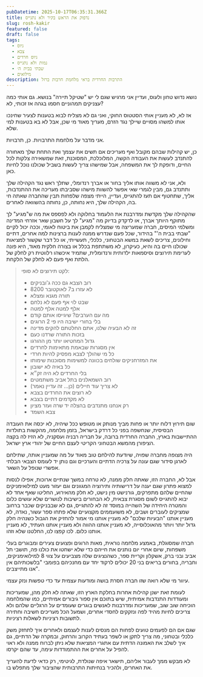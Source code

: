 ```yaml
---
pubDatetime: 2025-10-17T06:35:31.366Z
title: נדפוק את הראש בקיר ולא נתגייס
slug: rosh-kakir
featured: false
draft: false
tags:
  - גיוס
  - צבא
  - גיוס חרדים
  - נמות ולא נתגייס
  - שבתי בבית ה׳
  - מילואים
description: התרבות החרדית בראי מלחמת חרבות ברזל
---
```


נושא נדוש טחון ולעוס, ועדיין אני מרגיש שגם לי יש "שטיקל תיירה" בנושא. גם אותי כמה עצניקים תמהוניים חסמו בגהה אז זכותי, לא?

אז לא, לא מעניין אותי הסטטוס החוקי, ואני גם לא מצליח לבוא בטענות לצעיר שחינכו אותו למשהו מסויים שיילך נגד הזרם, מעריך מאוד מי שכן, אבל לא בא בטענות למי שלא.

אני מדבר על מלחמת התרבויות. כן, תרבויות.

כן, יש קהילות שבהם מקובל ואף מעריכים  אם תשים את עצמך ואת התחת שלך מאחורה להתנדב לעשות את העבודה הקשה, המלוכלכת, המסוכנת, זאת שמשאירה צלקות לכל החיים, 
ודופקת לך את המשפחה, אבל שמישהו צריך לעשות בשביל שכולנו נוכל לחיות כאן.

ולא, אני לא משווה אותו אליך בחור או אברך רנדומלי, שתלך ראש נגד הקהילה שלך ותתנדב גם, מבין לגמרי שאי אפשר להשוות מישהו שסביבתו מעריכה את ההתנדבות, אליך, שתחטוף אם תעז להתגייס, ועדיין, הייתי מצפה שלפחות תבין שהחברה שאתה חי בה, הקהילה שלך, היא נחותה, כן, נחותה בהשוואה לאחרים.

שהקהילה שלך מקדשת ומדרבנת את הלעמוד בחלוקה ולא לפספס את מה ש"מגיע" לך מתוקף היותך אברך, או לדקדק בדיוק מה "מגיע" לך על חשבון שאר אזרחי המדינה ומשלמי המיסים, חברה שמעריצה מי שמצליח לקמבן את ביטוח לאומי, וככה יכול לקיים "שבתי בבית ה'" בהידור, שכל פעם שנדרש ממנה לענות ברצינות למה אחרים, דתיים וחילונים, צריכים לשאת במשא הבטחוני, כלכלי, תעשייתי, או כל דבר שקשור למציאות שכולנו חיים בה והיא, כעיקרון, לא משתתפת בכלל או בצורה חלקית מאוד, היא פונה לערימת תירוצים וסיסמאות ילדותית ורנדומלית, שתמיד איכשהו רלווטית רק לחלק של הלתת ואף פעם לא לחלק של הלקחת.

> לקט תירוצים לא סופי:
> - רוב הצבא גם ככה ג'ובניקים
> - 8200 לא עזרו ב7 לאוקטובר
> - תורה מגנא ומצלא
> - שבט לוי אף פעם לא נלחם
> - אלף למטה אלף למטה
> - מה עם הערבים? שיגייסו אותם קודם
> - בלי בחורי ישיבה היו פי 2 הרוגים
> - זה לא הבעיה שלנו, אתם החלטתם להקים מדינה
> - בזכות התורה שרדנו כעם
> - גדול המחטיאו יותר מן ההורגו
> - אין מסגרות שבאמת מתאימות לחרדים
> - כל מי שהולך לצבא מפסיק להיות חרדי
> - את המזרחניקים שולחים בכוונה למשימות מסוכנות שימותו
> - כל באיה לא ישובון
> - בלי החרדים לא היה זק״א
> - רוב השמאלנים בתל אביב משתמטים
> - לא צריך עוד חיילים (כן... זה עדיין נאמר)
> - לא רוצים את החרדים בצבא
> - לא מקדמים דתיים בצבא
> - רק אנחנו מתנדבים בהצלה יד שרה ועזר מציון
> - צבא השמד

שום תירוץ דלוח יותר או פחות מביך מנותק או מטופש ככל שיהיה, לא יכסה את העובדה הבסיסית, שנחשפה בפני כל דרדק בישראל, בזמן מלחמה, מהקשות בתולדות ההתיישבות בארץ, החברה החרדית ברובה, על חבריה רבניה ועסקניה, לא הזיז לה בקצה הציפורן מהמשא הבטחוני הקריטי לעצם החיים של יהודי ארץ ישראל.

היה מצופה מחברה שפויה, שיודעת להילחם טוב מאוד על מה שמעניין אותה, שתילחם לארגן סידור שגם עונה על צרכיה הדתיים והערכיים וגם נותן יד לעומס הצבאי הבלתי אפשרי שנופל על השאר.

אבל לא, החברה הזו, שאתה חלק ממנה, לא טרחה במשך שנתיים ארוכות, אפילו לנסות למצוא פתרון שגם יענה על דרישותיה ותירוציה המגוונים וגם יעזור מעט למילואימניקים שהחיים שלהם מתפרקים, גורנישט מין נישט, לא חלק מהאירוע, החליטו שאף אחד לא יבוא להתגייס לשום מסגרת צבאית, לא הבחורים בישיבות לנושרים שלא עושים כלום והמטרה היחידה של השהייה במוסד זה לא להתגייס, גם לא  שבבניקים שכבר ברחוב שמציקים לעוברים ושבים, לא משועממים מקצועיים שלא פתחו ספר עשור, נאדה, לא מעניין אותנו "הבעיות שלכם" לא מעניין אותנו מי אמור להחזיק את הגבול כשנהיה חלק גדול יותר ויותר מהאוכלוסייה, לא מעניין אותנו ההווה ולא מעניין אותנו העתיד, לא מעניין אותנו כלום. לכו קפצו לנו, החלטנו שלא וזהו.

חברה שמסוגלת, באמצע מלחמה נוראית, מאות הרוגים ופצועים צעירים ומבוגרים בעלי משפחות,  שיום אחרי יום נותנים את חייהם כדי שלא ישחטו את כולנו פה, תושבי תל אביב ובני ברק, אשקלון וקריית ספר, כשהנציגים שלה מצביעים על צווי 8 למילואימניקים, וחבריה, בחורים בריאים בני 20 יכולים לרקוד יחד עם מחנכיהם בפומבי "בלשכותיהם אין אנו מתייצבים".

עיוור מי שלא רואה שזו חברה חסרת בושה ומודעות עצמית עד כדי טפשות ונזק עצמי.

לעומת זאת ישנן קהילות אחרות בחלקת הארץ הזו, שאתה לא חלק מהן, שמעריכות ומעודדות התנדבות אמיתית, שיש בתוכם אין ספור גיבורים אמיתיים, כמו שהמלחמה הוכיחה שוב שוב, שמעריכות ומדרבנות לאנשים בוגרים שעומדים על הרגליים שלהם ולא צריכים לחיות מהיד לפה ונזקקים לחסדי אחרים, ושמעל הכל מעריכים חשיבה וחתירה לתשובות רציניות לשאלות רציניות.

שגם אם הם לפעמים טועים לפחות הם מנסים לענות לעצמם ולאחרים איך לתחזק משק כלכלי ובטחוני, מה צריך לתקן או לשפר בעתיד הקרוב והרחוק, ובמקרה של הדתיים, גם איך לשלב את האמונה הדתית עם אתגרי המציאות שלא ניתן לברוח ממנה ולא ראוי להפיל על אחרים את ההתמודדות עימה, עד שהם יקרסו.

לא מבקש ממך לעבור אליהם, תישאר איפה שנולדת, לגיטימי, רק כדאי לדעת להעריך את האחרים, ולהכיר בנחיתות התרבותית שהציבור שלך מתפלש בו.

